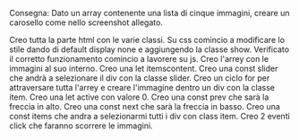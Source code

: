 Consegna:
Dato un array contenente una lista di cinque immagini, creare un carosello come nello screenshot allegato.

Creo tutta la parte html con le varie classi. 
Su css comincio a modificare lo stile dando di default display none e aggiungendo la classe show. 
Verificato il corretto funzionamento comincio a lavorere su js.
Creo l'arrey con le immagini al suo interno.
Creo una let itemscontent.
Creo una const slider che andrà a selezionare il div con la classe slider.
Creo un ciclo for per attraversare tutta l'arrey e creare l'immagine dentro un div con la classe item.
Creo una let active con valore 0.
Creo una const prev che sarà la freccia in alto.
Creo una const next che sarà la freccia in basso.
Creo una const items che andra a selezionarmi tutti i div con class item.
Creo 2 eventi click che faranno scorrere le immagini.






